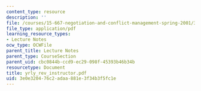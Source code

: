 ```yaml
---
content_type: resource
description: ''
file: /courses/15-667-negotiation-and-conflict-management-spring-2001/3e0e320476c2adaa881e3f34b3f5fc1e_yrly_rev_instructor.pdf
file_type: application/pdf
learning_resource_types:
- Lecture Notes
ocw_type: OCWFile
parent_title: Lecture Notes
parent_type: CourseSection
parent_uid: cbc0844b-ccd9-ec29-098f-45393b46b34b
resourcetype: Document
title: yrly_rev_instructor.pdf
uid: 3e0e3204-76c2-adaa-881e-3f34b3f5fc1e
---
```

